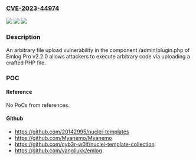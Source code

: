 ### [CVE-2023-44974](https://cve.mitre.org/cgi-bin/cvename.cgi?name=CVE-2023-44974)
![](https://img.shields.io/static/v1?label=Product&message=n%2Fa&color=blue)
![](https://img.shields.io/static/v1?label=Version&message=n%2Fa&color=blue)
![](https://img.shields.io/static/v1?label=Vulnerability&message=n%2Fa&color=brighgreen)

### Description

An arbitrary file upload vulnerability in the component /admin/plugin.php of Emlog Pro v2.2.0 allows attackers to execute arbitrary code via uploading a crafted PHP file.

### POC

#### Reference
No PoCs from references.

#### Github
- https://github.com/20142995/nuclei-templates
- https://github.com/Myanemo/Myanemo
- https://github.com/cyb3r-w0lf/nuclei-template-collection
- https://github.com/yangliukk/emlog

